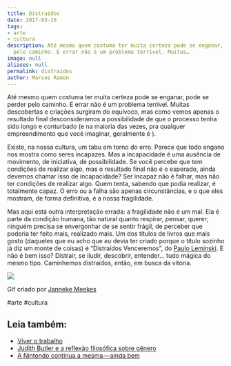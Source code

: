 ```yaml
---
title: Distraídos
date: 2017-03-16
tags:
- arte
- cultura
description: Até mesmo quem costuma ter muita certeza pode se enganar, pode se perder
  pelo caminho. E errar não é um problema terrível. Muitas…
image: null
aliases: null
permalink: distraidos
author: Marcos Ramon
---
```

Até mesmo quem costuma ter muita certeza pode se enganar, pode se perder pelo caminho. E errar não é um problema terrível. Muitas descobertas e criações surgiram do equívoco, mas como vemos apenas o resultado final desconsideramos a possibilidade de que o processo tenha sido longo e conturbado (e na maioria das vezes, pra qualquer empreendimento que você imaginar, geralmente é ).

Existe, na nossa cultura, um tabu em torno do erro. Parece que todo engano nos mostra como seres incapazes. Mas a incapacidade é uma ausência de movimento, de iniciativa, de possibilidade. Se você percebe que tem condições de realizar algo, mas o resultado final não é o esperado, ainda devemos chamar isso de incapacidade? Ser incapaz não é falhar, mas não ter condições de realizar algo. Quem tenta, sabendo que podia realizar, é totalmente capaz. O erro ou a falha são apenas circunstâncias, e o que eles mostram, de forma definitiva, é a nossa fragilidade.

Mas aqui está outra interpretação errada: a fragilidade não é um mal. Ela é parte da condição humana, tão natural quanto respirar, pensar, querer; ninguém precisa se envergonhar de se sentir frágil, de perceber que poderia ter feito mais, realizado mais. Um dos títulos de livros que mais gosto (daqueles que eu acho que _eu_ devia ter criado porque o título sozinho já diz um monte de coisas) é “Distraídos Venceremos”, do [Paulo Leminski](http://amzn.to/2ntOT3r). E não é bem isso? Distrair, se iludir, descobrir, entender… tudo mágica do mesmo tipo. Caminhemos distraídos, então, em busca da vitória.

<img src="/assets/img/distraídos-medium.gif">

Gif criado por [Janneke Meekes](http://jannekemeekes.tumblr.com/)


#arte #cultura<div class="leia-tambem" markdown="1">
## Leia também:

- <a href="/viver-o-trabalho">Viver o trabalho</a>
- <a href="/judith-butler-e-a-reflexao-filosofica-sobre-genero">Judith Butler e a reflexão filosófica sobre gênero</a>
- <a href="/a-nintendo-continua-a-mesma-ainda-bem">A Nintendo continua a mesma — ainda bem</a>
</div>
